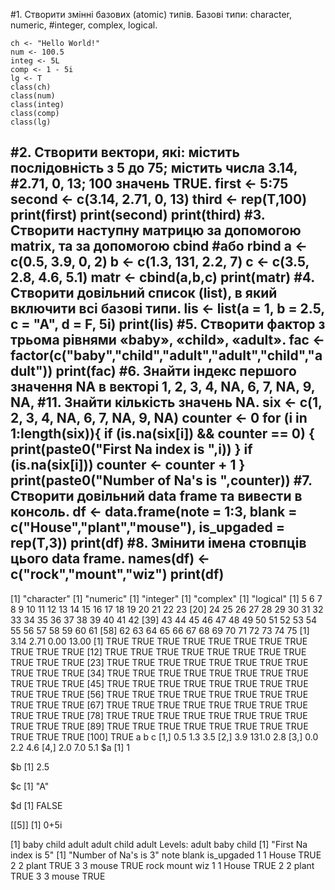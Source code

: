 #1. Створити змінні базових (atomic) типів. Базові типи: character, numeric,
#integer, complex, logical.
```{r}
ch <- "Hello World!"
num <- 100.5
integ <- 5L
comp <- 1 - 5i
lg <- T
class(ch)
class(num)
class(integ)
class(comp)
class(lg)
```
#2. Створити вектори, які: містить послідовність з 5 до 75; містить числа 3.14,
#2.71, 0, 13; 100 значень TRUE.
first <- 5:75
second <- c(3.14, 2.71, 0, 13)
third <- rep(T,100)
print(first)
print(second)
print(third)
#3. Створити наступну матрицю за допомогою matrix, та за допомогою cbind
#або rbind
a <- c(0.5, 3.9, 0, 2)
b <- c(1.3, 131, 2.2, 7)
c <- c(3.5, 2.8, 4.6, 5.1)
matr <- cbind(a,b,c)
print(matr)
#4. Створити довільний список (list), в який включити всі базові типи.
lis <- list(a = 1, b = 2.5, c = "A", d = F,  5i)
print(lis)
#5. Створити фактор з трьома рівнями «baby», «child», «adult».
fac <- factor(c("baby","child","adult","adult","child","adult"))
print(fac)
#6. Знайти індекс першого значення NA в векторі 1, 2, 3, 4, NA, 6, 7, NA, 9, NA,
#11. Знайти кількість значень NA.
six <- c(1, 2, 3, 4, NA, 6, 7, NA, 9, NA)
counter <- 0
for (i in 1:length(six)){
  if (is.na(six[i]) && counter == 0)
  {
    print(paste0("First Na index is ",i))
  }
  if (is.na(six[i])) counter <- counter + 1
}
print(paste0("Number of Na's is ",counter))
#7. Створити довільний data frame та вивести в консоль.
df <- data.frame(note = 1:3, blank = c("House","plant","mouse"), is_upgaded = rep(T,3))
print(df)
#8. Змінити імена стовпців цього data frame.
names(df) <- c("rock","mount","wiz")
print(df)
-----------------------------------------------------------
[1] "character"
[1] "numeric"
[1] "integer"
[1] "complex"
[1] "logical"
 [1]  5  6  7  8  9 10 11 12 13 14 15 16 17 18 19 20 21 22 23
[20] 24 25 26 27 28 29 30 31 32 33 34 35 36 37 38 39 40 41 42
[39] 43 44 45 46 47 48 49 50 51 52 53 54 55 56 57 58 59 60 61
[58] 62 63 64 65 66 67 68 69 70 71 72 73 74 75
[1]  3.14  2.71  0.00 13.00
  [1] TRUE TRUE TRUE TRUE TRUE TRUE TRUE TRUE TRUE TRUE TRUE
 [12] TRUE TRUE TRUE TRUE TRUE TRUE TRUE TRUE TRUE TRUE TRUE
 [23] TRUE TRUE TRUE TRUE TRUE TRUE TRUE TRUE TRUE TRUE TRUE
 [34] TRUE TRUE TRUE TRUE TRUE TRUE TRUE TRUE TRUE TRUE TRUE
 [45] TRUE TRUE TRUE TRUE TRUE TRUE TRUE TRUE TRUE TRUE TRUE
 [56] TRUE TRUE TRUE TRUE TRUE TRUE TRUE TRUE TRUE TRUE TRUE
 [67] TRUE TRUE TRUE TRUE TRUE TRUE TRUE TRUE TRUE TRUE TRUE
 [78] TRUE TRUE TRUE TRUE TRUE TRUE TRUE TRUE TRUE TRUE TRUE
 [89] TRUE TRUE TRUE TRUE TRUE TRUE TRUE TRUE TRUE TRUE TRUE
[100] TRUE
       a     b   c
[1,] 0.5   1.3 3.5
[2,] 3.9 131.0 2.8
[3,] 0.0   2.2 4.6
[4,] 2.0   7.0 5.1
$a
[1] 1

$b
[1] 2.5

$c
[1] "A"

$d
[1] FALSE

[[5]]
[1] 0+5i

[1] baby  child adult adult child adult
Levels: adult baby child
[1] "First Na index is 5"
[1] "Number of Na's is 3"
  note blank is_upgaded
1    1 House       TRUE
2    2 plant       TRUE
3    3 mouse       TRUE
  rock mount  wiz
1    1 House TRUE
2    2 plant TRUE
3    3 mouse TRUE
